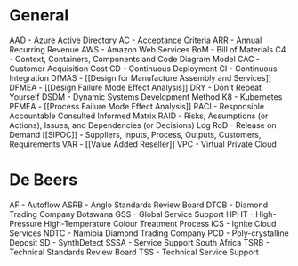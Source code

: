# General
AAD - Azure Active Directory
AC - Acceptance Criteria
ARR - Annual Recurring Revenue
AWS - Amazon Web Services
BoM - Bill of Materials
C4 - Context, Containers, Components and Code Diagram Model
CAC - Customer Acquisition Cost
CD - Continuous Deployment
CI - Continuous Integration
DfMAS - [[Design for Manufacture Assembly and Services]]
DFMEA - [[Design Failure Mode Effect Analysis]]
DRY - Don't Repeat Yourself
DSDM - Dynamic Systems Development Method
K8 - Kubernetes
PFMEA - [[Process Failure Mode Effect Analysis]]
RACI - Responsible Accountable Consulted Informed Matrix
RAID - Risks, Assumptions (or Actions), Issues, and Dependencies (or Decisions) Log
RoD - Release on Demand
[[SIPOC]] - Suppliers, Inputs, Process, Outputs, Customers, Requirements
VAR - [[Value Added Reseller]]
VPC - Virtual Private Cloud

# De Beers
AF - Autoflow
ASRB - Anglo Standards Review Board
DTCB - Diamond Trading Company Botswana
GSS - Global Service Support
HPHT - High-Pressure High-Temperature Colour Treatment Process
ICS - Ignite Cloud Services
NDTC - Namibia Diamond Trading Company
PCD - Poly-crystalline Deposit 
SD - SynthDetect
SSSA - Service Support South Africa
TSRB - Technical Standards Review Board
TSS - Technical Service Support